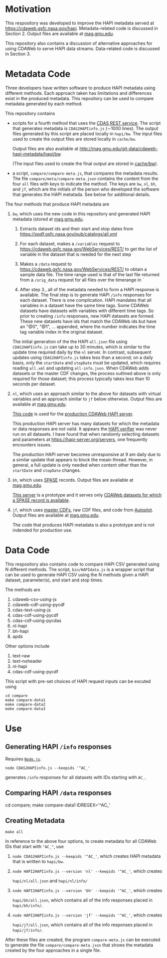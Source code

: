 # Motivation

This respository was developed to improve the HAPI metadata served at https://cdaweb.gsfc.nasa.gov/hapi. Metadata-related code is discussed in Section 2. Output files are available at [mag.gmu.edu](http://mag.gmu.edu/git-data/cdaweb-hapi-metadata/hapi/bw).

This repository also contains a discussion of alternative approaches for using CDAWeb to serve HAPI data streams. Data-related code is discussed in Section 3.

# Metadata Code

Three developers have written software to produce HAPI metadata using different methods. Each approach taken has limitations and differences exist in the produced metadata. This repository can be used to compare metadata generated by each method.

This repository contains

* scripts for a fourth method that uses the [CDAS REST service](https://cdaweb.gsfc.nasa.gov/WebServices/REST/). The script that generates metadata is `CDAS2HAPIinfo.js` ($\sim$1000 lines). The output files generated by this script are placed locally in `hapi/bw`. The input files used to create the output files are stored locally in `cache/bw`.

   Output files are also available at http://mag.gmu.edu/git-data/cdaweb-hapi-metadata/hapi/bw.
   
   (The input files used to create the final output are stored in [cache/bw](http://mag.gmu.edu/git-data/cdaweb-hapi-metadata/cache/bw)).

* a script, `compare/compare-meta.js`, that compares the metadata results. The file `compare/meta/compare-meta.json` contains the content from the four `all` files with keys to indicate the method. The keys are `bw`, `nl`, `bh`, and `jf`, which are the initials of the person who developed the software that generates the HAPI metatada. See below for additional details.

The four methods that produce HAPI metadata are

1. `bw`, which uses the new code in this repository and generated HAPI metadata (stored at [mag.gmu.edu](http://mag.gmu.edu/git-data/hapi/bw).

   1. Extracts dataset ids and their start and stop dates from https://spdf.gsfc.nasa.gov/pub/catalogs/all.xml

   2. For each dataset, makes a `/variables` request to https://cdaweb.gsfc.nasa.gov/WebServices/REST/ to get the list of variable in the dataset that is needed for the next step

   3. Makes a `/data` request to https://cdaweb.gsfc.nasa.gov/WebServices/REST/ to obtain a sample data file. The time range used is that of the last file returned from a `/orig_data` request for all files over the timerange in `

   4. After step 3., all of the metadata needed to form a HAPI response is available. The final step is to generate HAPI `/info` responses for each dataset. There is one complication. HAPI mandates that all variables in a dataset have the same time tags. Some CDAWeb datasets have datasets with variables with different time tags. So prior to creating `/info` responses, new HAPI datasets are formed. These new datasets have ids that match the CDAWeb ids but have an "@0", "@1", ... appended, where the number indicates the time tag variable index in the original dataset.

   The initial generation of the the HAPI `all.json` file using `CDAS2HAPIinfo.js` can take up to 30 minutes, which is similar to the update time required daily by the `nl` server. In contrast, subsequent updates using `CDAS2HAPIinfo.js` takes less than a second; on a daily basis, only the `startDate` and `stopDate` must be updated, which requires reading `all.xml` and updating `all-info.json`. When CDAWeb adds datasets or the master CDF changes, the process outlined above is only required for those dataset; this process typically takes less than 10 seconds per dataset.

2. `nl`, which uses an approach similar to the above for datasets with virtual variables and an approach similar to `jf` below otherwise. Output files are available at [mag.gmu.edu](http://mag.gmu.edu/git-data/hapi/nl).

   [This code](https://git.mysmce.com/spdf/hapi-nand) is used for the [production CDAWeb HAPI server](https://cdaweb.gsfc.nasa.gov/hapi).

   This production HAPI server has many datasets for which the metadata or data responses are not valid. It appears the [HAPI verifier](https://hapi-server.org/verify) was never run on all datasets. I have found that when randomly selecting datasets and parameters at https://hapi-server.org/servers, one frequently encounters issues.

   The production HAPI server becomes unresponsive at 9 am daily due to a similar update that appears to block the meain thread. However, in general, a full update is only needed when content other than the `startDate` and `stopDate` changes. 

3. `bh`, which uses [SPASE](https://spase-group.org/) records. Output files are available at [mag.gmu.edu](http://mag.gmu.edu/git-data/hapi/bh).

   [This server](https://cdaweb.gsfc.nasa.gov/registry/hdp/hapi/) is a prototype and it serves only [CDAWeb datasets for which a SPASE record is available](https://github.com/hpde/SMWG/tree/master/Repository/NASA).

4. `jf`, which uses [master CDFs](https://cdaweb.gsfc.nasa.gov/pub/software/cdawlib/0MASTERS/), raw CDF files, and code from [Autoplot](https://sourceforge.net/p/autoplot/code/HEAD/tree/). Output files are available at [mag.gmu.edu](http://mag.gmu.edu/git-data/hapi/jf).

   The code that produces HAPI metadata is also a prototype and is not indended for production use.

# Data Code

This respository also contains code to compare HAPI CSV generated using N different methods. The script, `bin/HAPIdata.js` is a wrapper script that can be used to generate HAPI CSV using the N methods given a HAPI dataset, parameter(s), and start and stop times.

The methods are

1. cdaweb-csv-using-js
2. cdaweb-cdf-using-pycdf
3. cdas-text-using-js
4. cdas-cdf-using-pycdf
5. cdas-cdf-using-pycdas
6. nl-hapi
7. bh-hapi
8. apds

Other options include

1. text-raw
2. text-noheader
3. nl-hapi
4. cdas-cdf-using-pycdf

This script with pre-set choices of HAPI request inputs can be excuted using

```
cd compare
make compare-data1
make compare-data2
make compare-data3
```

# Use

## Generating HAPI `/info` responses

Requires [`Node.js`](https://nodejs.org/en/).

```
node CDAS2HAPIinfo.js --keepids '^AC_'
```

generates `/info` responses for all datasets with IDs starting with `AC_`.

## Comparing HAPI `/data` responses

cd compare; make compare-data1 IDREGEX='^AC_'

## Creating Metadata

```
make all
```

In reference to the above four options, to create metadata for all CDAWeb IDs that start with `"AC_"`, use

1. `node CDAS2HAPIinfo.js --keepids '^AC_'`, which creates HAPI metadata that is written to `hapi/bw`.

2. `node HAPI2HAPIinfo.js --version 'nl' --keepids '^AC_'`, which creates

   `hapi/nl/all.json` and `hapi/nl/info/`

3. `node HAPI2HAPIinfo.js --version 'bh' --keepids '^AC_'`, which creates

   `hapi/bh/all.json`, which contains all of the info responses placed in `hapi/bh/info/`.

4. `node HAPI2HAPIinfo.js --version 'jf' --keepids '^AC_'`, which creates

   `hapi/jf/all.json`, which contains all of the info responses placed in `hapi/jf/info/`.

After these files are created, the program `compare-meta.js` can be executed to generate the file `compare/compare-meta.json` that shows the metadata created by the four approaches in a single file.
